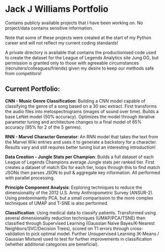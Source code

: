 # Jack J Williams Portfolio

Contains publicly available projects that I have been working on. No project/data contains sensitive information.

Note that some of these projects were created at the start of my Python career and will not reflect my current coding standards!

A private directory is available that contains the productionised code used to create the dataset for the League of Legends Analytics site Jung.GG, but permission is granted only to those with agreeable circumstances (recruiters/colleagues/friends) given my desire to keep our methods safe from competitors!

## Current Portfolio:

**CNN - Music Genre Classification**: Building a CNN model capable of classifying the genre of a song based on a 30 sec extract. First transforms the audio files into melospectrograms (images of sound over time). Builds a base LeNet model (50% accuracy). Optimizes the model through iterative parameter tuning and architecture changes to a final model of 65% accuracy (95% for 2 of the 5 genres).

**RNN - Marvel Character Generator**: An RNN model that takes the text from the Marvel Wiki entries and uses it to generate a backstory for a character. Results vary and still requires better tuning but an interesting introduction!

**Data Creation - Jungle Stats per Champion**: Builds a full dataset of each League of Legends Champions average Jungle stats per ranked tier. First creates a dataset of match IDs for each tier, loops through this to find match JSONs then parses JSON to pull & aggregate key information. All performed with parallel processing. 

**Principle Component Analysis**: Exploring techniques to reduce the dimensionality of the 2012 U.S. Army Anthropometric Survey (ANSUR-2). Using predominantly PCA, but a small comparission to the more complex techniques of UMAP and T-SNE is also performed. 

**Classification**: Using medical data to classify patients. Transformed using several dimensionality reduction techniques (UMAP/PCA/TSNE) then classified through Supervised Learning (Gaussian Naive Bayes/K-Nearest Neighbors/SVC/Decision Trees), scored on T1 errors through cross-validation to pick optimal model. Further Unsupervised Learning (K-Means / Gaussian Mixture) used to test for further improvements in classification (whether additional categories are beneficial). 

